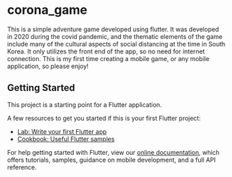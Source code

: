 # corona_game

This is a simple adventure game developed using flutter. It was developed in 2020 during the covid pandemic, and the thematic elements of the game include many of the cultural aspects of social distancing at the time in South Korea. It only utilizes the front end of the app, so no need for internet connection. This is my first time creating a mobile game, or any mobile application, so please enjoy!

## Getting Started

This project is a starting point for a Flutter application.

A few resources to get you started if this is your first Flutter project:

- [Lab: Write your first Flutter app](https://flutter.dev/docs/get-started/codelab)
- [Cookbook: Useful Flutter samples](https://flutter.dev/docs/cookbook)

For help getting started with Flutter, view our
[online documentation](https://flutter.dev/docs), which offers tutorials,
samples, guidance on mobile development, and a full API reference.
